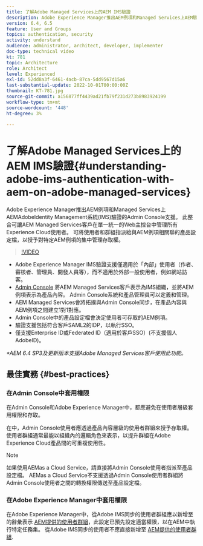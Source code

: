 ```yaml
---
title: 了解Adobe Managed Services上的AEM IMS驗證
description: Adobe Experience Manager推出AEM例項和Managed Services上AEM驗證的Adobe IMS(Identity Management系統)Admin Console支援。   此整合可讓AEM Managed Services客戶在單一統一的Web主控台中管理所有Experience Cloud使用者。 可將使用者和群組指派給與AEM例項相關聯的產品設定檔，以授予對特定AEM例項的集中管理存取權。
version: 6.4, 6.5
feature: User and Groups
topics: authentication, security
activity: understand
audience: administrator, architect, developer, implementer
doc-type: technical video
kt: 781
topic: Architecture
role: Architect
level: Experienced
exl-id: 52dd8a3f-6461-4acb-87ca-5dd9567d15a6
last-substantial-update: 2022-10-01T00:00:00Z
thumbnail: KT-781.jpg
source-git-commit: a156877ff4439ad21fb79f231d273b8983924199
workflow-type: tm+mt
source-wordcount: '448'
ht-degree: 3%

---
```


# 了解Adobe Managed Services上的AEM IMS驗證{#understanding-adobe-ims-authentication-with-aem-on-adobe-managed-services}

Adobe Experience Manager推出AEM例項和Managed Services上AEMAdobeIdentity Management系統(IMS)驗證的Admin Console支援。   此整合可讓AEM Managed Services客戶在單一統一的Web主控台中管理所有Experience Cloud使用者。 可將使用者和群組指派給與AEM例項相關聯的產品設定檔，以授予對特定AEM例項的集中管理存取權。

>[!VIDEO](https://video.tv.adobe.com/v/26170?quality=12&learn=on)

* Adobe Experience Manager IMS驗證支援僅適用於「內部」使用者（作者、審核者、管理員、開發人員等），而不適用於外部一般使用者，例如網站訪客。
* [Admin Console](https://adminconsole.adobe.com/) 將AEM Managed Services客戶表示為IMS組織，並將AEM例項表示為產品內容。 Admin Console系統和產品管理員可以定義和管理。
* AEM Managed Services會將拓撲與Admin Console同步，在產品內容與AEM例項之間建立1對1對應。
* Admin Console中的產品設定檔會決定使用者可存取的AEM例項。
* 驗證支援包括符合客戶SAML2的IDP，以執行SSO。
* 僅支援Enterprise ID或Federated ID（適用於客戶SSO）(不支援個人AdobeID)。

*&#42;AEM 6.4 SP3及更新版本支援Adobe Managed Services客戶使用此功能。*

## 最佳實務 {#best-practices}

### 在Admin Console中套用權限

在Admin Console和Adobe Experience Manager中，都應避免在使用者層級套用權限和存取。

在中，Admin Console使用者應透過產品內容層級的使用者群組來授予存取權。 使用者群組通常最能以組織內的邏輯角色來表示，以提升群組在Adobe Experience Cloud產品間的可重複使用性。

>[!NOTE]
>
> 如果使用AEMas a Cloud Service，請直接將Admin Console使用者指派至產品設定檔。 AEMas a Cloud Service不支援透過Admin Console使用者群組將Admin Console使用者之間的轉換權限傳送至產品設定檔。

### 在Adobe Experience Manager中套用權限

在Adobe Experience Manager中，從Adobe IMS同步的使用者群組應以新增至的辭彙表示 [AEM提供的使用者群組](https://experienceleague.adobe.com/docs/experience-manager-64/administering/security/security.html)，此設定已預先設定適當權限，以在AEM中執行特定任務集。 從Adobe IMS同步的使用者不應直接新增至 [AEM提供的使用者群組](https://experienceleague.adobe.com/docs/experience-manager-64/administering/security/security.html).
